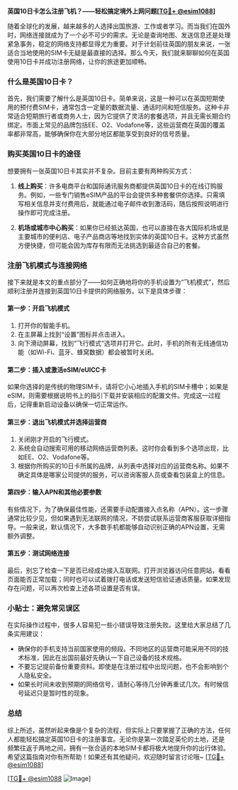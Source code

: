 **英国10日卡怎么注册飞机？——轻松搞定境外上网问题[[TG💪+ @esim1088](https://t.me/s/esim1088)]**

随着全球化的发展，越来越多的人选择出国旅游、工作或者学习。而当我们在国外时，网络连接就成为了一个必不可少的需求。无论是查询地图、发送信息还是处理紧急事务，稳定的网络支持都显得尤为重要。对于计划前往英国的朋友来说，一张适合当地使用的SIM卡无疑是最直接的选择。那么今天，我们就来聊聊如何在英国使用10日卡并成功注册网络，让你的旅途更加顺畅。

### 什么是英国10日卡？

首先，我们需要了解什么是英国10日卡。简单来说，这是一种可以在英国短期使用的预付费SIM卡，通常包含一定量的数据流量、通话时间和短信服务。这种卡非常适合短期旅行者或商务人士，因为它提供了灵活的套餐选项，并且无需长期合约绑定。市面上常见的品牌包括EE、O2、Vodafone等，这些运营商在英国的覆盖率都非常高，能够确保你在大部分地区都能享受到良好的信号质量。

### 购买英国10日卡的途径

想要拥有一张英国10日卡其实并不复杂。目前主要有两种购买方式：

1. **线上购买**：许多电商平台和国际通讯服务商都提供英国10日卡的在线订购服务。例如，一些专门销售eSIM产品的平台会提供多种套餐供你选择。只需填写相关信息并支付费用后，就能通过电子邮件收到激活码，随后按照说明进行操作即可完成注册。
   
2. **机场或城市中心购买**：如果你已经抵达英国，也可以直接在各大国际机场或是主要城市的便利店、电子产品商店等地找到实体的英国10日卡。这种方式虽然方便快捷，但可能会因为库存有限而无法挑选到最适合自己的套餐。

### 注册飞机模式与连接网络

接下来就是本文的重点部分了——如何正确地将你的手机设置为“飞机模式”，然后顺利注册并连接到英国10日卡提供的网络服务。以下是具体步骤：

#### 第一步：开启飞机模式
1. 打开你的智能手机。
2. 在主屏幕上找到“设置”图标并点击进入。
3. 向下滑动屏幕，找到“飞行模式”选项并打开它。此时，手机的所有无线通信功能（如Wi-Fi、蓝牙、蜂窝数据）都会被暂时关闭。

#### 第二步：插入或激活eSIM/eUICC卡
如果你选择的是传统的物理SIM卡，请将它小心地插入手机的SIM卡槽中；如果是eSIM，则需要根据说明书上的指引下载并安装相应的配置文件。完成这一过程后，记得重新启动设备以确保一切正常运作。

#### 第三步：退出飞机模式并选择运营商
1. 关闭刚才开启的飞行模式。
2. 系统会自动搜索可用的移动网络运营商列表。这时你会看到多个选项出现，比如EE、O2、Vodafone等。
3. 根据你所购买的10日卡所属的品牌，从列表中选择对应的运营商名称。如果不确定具体是哪家公司提供的服务，可以咨询客服人员或查看包装盒上的信息。

#### 第四步：输入APN和其他必要参数
有些情况下，为了确保最佳性能，还需要手动配置接入点名称（APN）。这一步骤通常比较少见，但如果遇到无法联网的情况，不妨尝试联系运营商客服获取详细指导。一般来说，默认情况下，大多数手机都能够自动识别正确的APN设置，无需额外调整。

#### 第五步：测试网络连接
最后，别忘了检查一下是否已经成功接入互联网。打开浏览器访问任意网站，看看页面能否正常加载；同时也可以试着拨打电话或发送短信验证通话质量。如果发现存在问题，可以再次检查上述各项设置是否有误。

### 小贴士：避免常见误区

在实际操作过程中，很多人容易犯一些小错误导致注册失败。这里给大家总结了几条实用建议：
- 确保你的手机支持当前国家使用的频段。不同地区的运营商可能采用不同的技术标准，因此在出国前最好先确认一下自己设备的技术规格。
- 不要忘记提前备份重要资料。即使是在注册过程中出现问题，也不会影响到个人隐私安全。
- 如果长时间未收到预期的网络信号，请耐心等待几分钟再重试几次。有时候信号延迟只是暂时性的现象。

### 总结

综上所述，虽然听起来像是个复杂的流程，但实际上只要掌握了正确的方法，任何人都能轻松搞定英国10日卡的注册事宜。无论你是第一次踏足英伦的土地，还是频繁往返于两地之间，拥有一张合适的本地SIM卡都将极大地提升你的出行体验。希望这篇指南对你有所帮助！如果还有其他疑问，欢迎随时留言讨论哦~ [[TG💪+ @esim1088](https://t.me/s/esim1088)]

[[TG💪+ @esim1088](https://t.me/s/esim1088) ![Image](https://i.postimg.cc/4NQfJmqS/Snipaste-2025-05-13-00-14-12.png)]